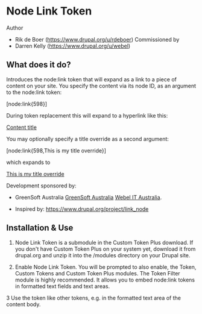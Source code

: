 
Node Link Token
===============
Author
* Rik de Boer  (https://www.drupal.org/u/rdeboer)
Commissioned by
* Darren Kelly (https://www.drupal.org/u/webel)

What does it do?
----------------
Introduces the node:link token that will expand as a link to a piece of content
on your site.
You specify the content via its node ID, as an argument to the node:link token:

  [node:link{598}]
  
During token replacement this will expand to a hyperlink like this:

  <a href="http://yoursite.com/node/598">Content title</a>
  
You may optionally specify a title override as a second argument:

  [node:link{598,This is my title override}]
  
which expands to

  <a href="http://yoursite.com/node/598">This is my title override</a>


Development sponsored by:
* GreenSoft Australia
  <a href="https://www.greensoftaustralia.com">GreenSoft Australia</a>
  <a href="https://webel.com.au">Webel IT Australia</a>.
  
* Inspired by: https://www.drupal.org/project/link_node


Installation & Use
------------------
1. Node Link Token is a submodule in the Custom Token Plus download. If you 
   don't have Custom Token Plus on your system yet, download it from drupal.org
   and unzip it into the /modules directory on your Drupal site. 

2. Enable Node Link Token. You will be prompted to also enable, the Token, 
   Custom Tokens and Custom Token Plus modules. The Token Filter module is
   highly recommended. It allows you to embed node:link tokens in formatted text
   fields and text areas.

3  Use the token like other tokens, e.g. in the formatted text area of the 
   content body.
